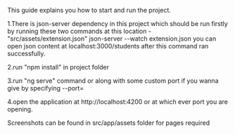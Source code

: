 This guide explains you how to start and run the project.

1.There is json-server dependency in this project which should be run firstly by running these two commands at this     location -"src/assets/extension.json"
    json-server --watch extension.json
    you can open json content at localhost:3000/students after this command ran successfully.
    
2.run "npm install" in project folder

3.run "ng serve" command or along with some custom port if you wanna give by specifying --port= <port-number>
  
4.open the application at http://localhost:4200 or at which ever port you are opening.


Screenshots can be found in  src/app/assets folder for pages required

